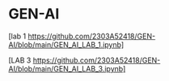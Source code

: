 # GEN-AI
[lab 1 https://github.com/2303A52418/GEN-AI/blob/main/GEN_AI_LAB_1.ipynb]

[LAB 3 https://github.com/2303A52418/GEN-AI/blob/main/GEN_AI_LAB_3.ipynb]
